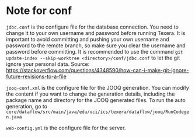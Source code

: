 # Note for conf

`jdbc.conf` is the configure file for the database connection. You need to change it to your own username and password before running Texera. It is important to avoid committing and pushing your own username and password to the remote branch, so make sure you clear the username and password before committing. It is recommended to use the command `git update-index --skip-worktree <directory>/conf/jdbc.conf` to let the git ignore your personal data. Source: https://stackoverflow.com/questions/4348590/how-can-i-make-git-ignore-future-revisions-to-a-file 

`jooq-conf.xml` is the configure file for the JOOQ generation. You can modify the content if you want to change the generation details, including the package name and directory for the JOOQ generated files. To run the auto generation, go to `core/dataflow/src/main/java/edu/uci/ics/texera/dataflow/jooq/RunCodegen.java`

`web-config.yml` is the configure file for the server.